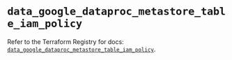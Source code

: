 # `data_google_dataproc_metastore_table_iam_policy`

Refer to the Terraform Registry for docs: [`data_google_dataproc_metastore_table_iam_policy`](https://registry.terraform.io/providers/hashicorp/google/6.31.0/docs/data-sources/dataproc_metastore_table_iam_policy).
